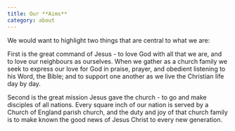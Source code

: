 ```yaml
---
title: Our **Aims**
category: about
---
```

We would want to highlight two things that are central to what we are:

First is the great command of Jesus - to love God with all that we are, and to love our neighbours as ourselves. When we gather as a church family we seek to express our love for God in praise, prayer, and obedient listening to his Word, the Bible; and to support one another as we live the Christian life day by day.

Second is the great mission Jesus gave the church - to go and make disciples of all nations. Every square inch of our nation is served by a Church of England parish church, and the duty and joy of that church family is to make known the good news of Jesus Christ to every new generation.
